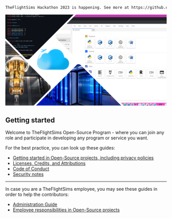 ```markdown
TheFlightSims Hackathon 2023 is happening. See more at https://github.com/TheFlightSims/hackathon-2023
```

![TheFlightSims Event](https://github.com/TheFlightSims/.github/blob/main/images/opening.png?raw=true)

## Getting started

Welcome to TheFlightSims Open-Source Program - where you can join any role and participate in developing any program or service you want.

For the best practice, you can look up these guides:

* [Getting started in Open-Source projects, including privacy policies](https://github.com/TheFlightSims/.github/blob/main/guides/Getting%20Started.md)
* [Licenses, Credits, and Attributions](https://github.com/TheFlightSims/.github/blob/main/guides/Licenses%2C%20Credits%20and%20Attributions.md)
* [Code of Conduct](https://github.com/TheFlightSims/.github/blob/main/guides/Code%20of%20Conduct.md)
* [Security notes](https://github.com/TheFlightSims/.github/blob/main/guides/SECURITY.md)

---
In case you are a TheFlightSims employee, you may see these guides in order to help the contributors:

* [Administration Guide](https://github.com/TheFlightSims/.github/blob/main/guides/Administration%20Guide.md)
* [Employee responsibilities in Open-Source projects](https://github.com/TheFlightSims/.github/blob/main/guides/Employee%20responsibilities%20in%20Open-Source%20projects.md)
